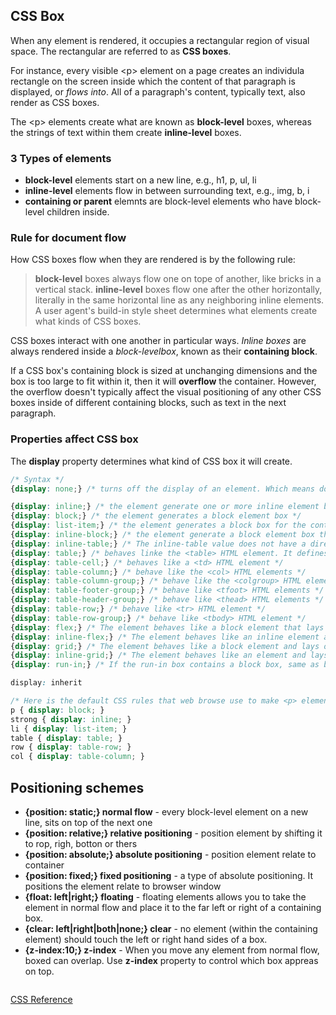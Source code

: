 ## CSS Box
When any element is rendered, it occupies a rectangular region of visual space. The rectangular are referred to as **CSS boxes**.

For instance, every visible &lt;p&gt; element on a page creates an individula rectangle on the screen inside which the content of 
that paragraph is displayed, or *flows into*. All of a paragraph's content, typically text, also render as CSS boxes.

The &lt;p&gt; elements create what are known as **block-level** boxes, whereas the strings of text within them create **inline-level** boxes.

### 3 Types of elements

* **block-level** elements start on a new line, e.g., h1, p, ul, li
* **inline-level** elements flow in between surrounding text, e.g., img, b, i
* **containing or parent** elemnts are block-level elements who have block-level children inside.

### Rule for document flow
How CSS boxes flow when they are rendered is by the following rule:
> **block-level** boxes always flow one on tope of another, like bricks in a vertical stack. 
> **inline-level** boxes flow one after the other horizontally, literally in the same horizontal line as any neighboring inline elements.
> A user agent's build-in style sheet determines what elements create what kinds of CSS boxes.

CSS boxes interact with one another in particular ways. *Inline boxes* are always rendered inside a *block-levelbox*, known as their **containing block**.

If a CSS box's containing block is sized at unchanging dimensions and the box is too large to fit within it, then it will **overflow** the container. However, the overflow doesn't typically affect the visual positioning of any other CSS boxes inside of different containing blocks, such as text in the next paragraph.

### Properties affect CSS box
The **display** property determines what kind of CSS box it will create.
```css
/* Syntax */
{display: none;} /* turns off the display of an element. Which means document will not render the element and its desendants */

{display: inline;} /* the element generate one or more inline element boxes*/
{display: block;} /* the element generates a block element box */
{display: list-item;} /* the element generates a block box for the content and a separate list-litem inline box. */
{display: inline-block;} /* the element generate a block element box that will be flowed with surronding content as if it were a single inline box*/
{display: inline-table;} /* The inline-table value does not have a direct mapping in HTML. It behaves like a <table> HTML element, but as an inline box, rather than a block-level box. Inside the table box is a block-level context*/
{display: table;} /* behaves linke the <table> HTML element. It defines a block-level box. */
{display: table-cell;} /* behaves like a <td> HTML element */
{display: table-column;} /* behave like the <col> HTML elements */
{display: table-column-group;} /* behave like the <colgroup> HTML elements */
{display: table-footer-group;} /* behave like <tfoot> HTML elements */
{display: table-header-group;} /* behave like <thead> HTML elements */
{display: table-row;} /* behave like <tr> HTML element */
{display: table-row-group;} /* behave like <tbody> HTML element */
{display: flex;} /* The element behaves like a block element that lays out its content according to the flexbox model */
{display: inline-flex;} /* The element behaves like an inline element and lays out its content according to the flexbox model. */
{display: grid;} /* The element behaves like a block element and lays out its content according to the grid model. */
{display: inline-grid;} /* The element behaves like an element and lays out its content according to the grid modeol **/
{display: run-in;} /* If the run-in box contains a block box, same as block; If a block box follows the run-in box, the run-in box becomes the first inlinie box of the block box.; If an inline box follows, teh run-in box becomes a block box. */

display: inherit

/* Here is the default CSS rules that web browse use to make <p> elements block-level and <strong> elements inline-level might look like: */
p { display: block; }
strong { display: inline; }
li { display: list-item; }
table { display: table; }
row { display: table-row; }
col { display: table-column; }
```

## Positioning schemes
* **{position: static;} normal flow** - every block-level element on a new line, sits on top of the next one
* **{position: relative;} relative positioning** - position element by shifting it to rop, righ, botton or thers
* **{position: absolute;} absolute positioning** - position element relate to container
* **{position: fixed;} fixed positioning** - a type of absolute positioning. It positions the element relate to browser window
* **{float: left|right;} floating** - floating elements allows you to take the element in normal flow and place it to the far left or right of a containing box.
* **{clear: left|right|both|none;} clear** - no element (within the containing element) should touch the left or right hand sides of a box.
* **{z-index:10;} z-index** - When you move any element from normal flow, boxed can overlap. Use **z-index** property to control which box appreas on top.

```css

```


[CSS Reference](https://developer.mozilla.org/en-US/docs/Web/CSS/Reference)
